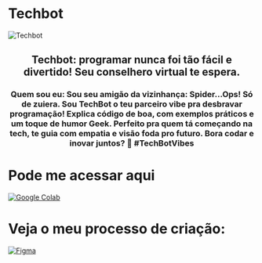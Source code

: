 # Techbot
![Techbot]()
<h2 align="center">Techbot: programar nunca foi tão fácil e divertido! Seu conselhero virtual te espera.</h2>

 <h3 align="center">Quem sou eu: Sou seu amigão da vizinhança: Spider...Ops! Só de zuiera. Sou TechBot o teu parceiro vibe pra desbravar programação! Explica código de boa, com exemplos práticos e um toque de humor Geek. Perfeito pra quem tá começando na tech, te guia com empatia e visão foda pro futuro. Bora codar e inovar juntos? 🚀 #TechBotVibes</h3>
  
# Pode me acessar aqui
 
[![Google Colab](https://img.shields.io/badge/Colab-%23000000?style=for-the-badge&logo=googlecolab&logoColor=%23F9AB00&logoSize=auto&labelColor=rgba&color=%230d0e0d)](https://colab.research.google.com/drive/13s7Yl_F1jbKpQU4mk4iO5Ss--c-z70VT?usp=sharing) 
  
# Veja o meu processo de criação:

[![Figma](https://img.shields.io/badge/figma-%23F24E1E.svg?style=for-the-badge&logo=figma&logoColor=white)](https://www.figma.com/board/u17qU3kdVFHs1CLjdEsWGr/ChatBot-Tech?node-id=0-1&t=iUiqyxkIlpfCEbcj-1)

